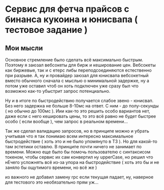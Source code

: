 # Cервис для фетча прайсов с бинанса кукоина и юнисвапа ( тестовое задание )

## Мои мысли

Основное стремление было сделать всё максимально быстрым. Поэтому я заюзал вебсокеты для бирж и кеширование цен. Вебсокеты как биржевые, так и с етерс либы переподсоединяются естественно при разрыве. А, ну и провайдер заюзал для юнисвапа вебсокетный вместо обычного сначала с мыслью о минимальной задержке, ну а потом уже оставил чтоб он хоть подключен уже сразу был что возможно как-то убыстрит запрос потенциально.

Ну и в итоге по быстродействию получается слабое звено - юнисвап. Без него задержка не больше 8-10мс на ответ. С ним - до полу-секунды ( но обычно до 100мс ). Иии как-то это решить особо вариантов нет, даже если с него кешировать цены, то это всё равно не будет быстрее особо ( если вообще ), чем запрос в реальном времени...

Так же сделал валидацию запросов, но в принципе можно и убрать учитывая что я так понимаю всем интересно максимальное быстродействие ( хоть это и не было упомянуто в ТЗ ). Но для какой-то там эстетики оставлю. В принципе почти ничего не занимает по времени. Можно еще было бы помочь пользователю с синтаксисом токеном, чтобы сервис их сам конвертил ну upperCase, но решил что нЕчего усложнять всё из-за упора на быстродействие ( хоть это бы и не заняло бы ощутимого времени, но всё же )

из важного не добавил замену rpc если текущая падает, ну, наверное для тестового это необязательно прям уж...
